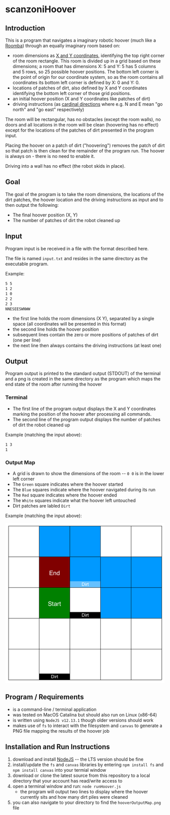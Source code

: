 # scanzoniHoover

## Introduction

This is a program that navigates a imaginary robotic hoover (much like a [Roomba](https://en.wikipedia.org/wiki/Roomba)) through an equally imaginary room based on:

* room dimensions as [X and Y coordinates](https://en.wikipedia.org/wiki/Cartesian_coordinate_system), identifying the top right corner of the room rectangle. This room is divided up in a grid based on these dimensions; a room that has dimensions X: 5 and Y: 5 has 5 columns and 5 rows, so 25 possible hoover positions. The bottom left corner is the point of origin for our coordinate system, so as the room contains all coordinates its bottom left corner is defined by X: 0 and Y: 0.
* locations of patches of dirt, also defined by X and Y coordinates identifying the bottom left corner of those grid positions.
* an initial hoover position (X and Y coordinates like patches of dirt)
* driving instructions (as [cardinal directions](https://en.wikipedia.org/wiki/Cardinal_direction) where e.g. N and E mean "go north" and "go east" respectively) 

The room will be rectangular, has no obstacles (except the room walls), no doors and all locations in the room will be clean (hoovering has no effect) except for the locations of the patches of dirt presented in the program input.

Placing the hoover on a patch of dirt ("hoovering") removes the patch of dirt so that patch is then clean for the remainder of the program run. The hoover is always on - there is no need to enable it.

Driving into a wall has no effect (the robot skids in place).

## Goal

The goal of the program is to take the room dimensions, the locations of the dirt patches, the hoover location and the driving instructions as input and to then output the following:

* The final hoover position (X, Y)
* The number of patches of dirt the robot cleaned up

## Input

Program input is be received in a file with the format described here.

The file is named `input.txt` and resides in the same directory as the executable program.

Example:

```
5 5
1 2
1 0
2 2
2 3
NNESEESWNWW
```

* the first line holds the room dimensions (X Y), separated by a single space (all coordinates will be presented in this format)
* the second line holds the hoover position
* subsequent lines contain the zero or more positions of patches of dirt (one per line)
* the next line then always contains the driving instructions (at least one)

## Output

Program output is printed to the standard output (STDOUT) of the terminal and a png is created in the same directory as the program which maps the end state of the room after running the hoover

### Terminal
* The first line of the program output displays the X and Y coordinates marking the position of the hoover after processing all commands.
* The second line of the program output displays the number of patches of dirt the robot cleaned up

Example (matching the input above):

```
1 3
1
```

### Output Map
* A grid is drawn to show the dimensions of the room -- `0 0` is in the lower left corner
* The `Green` square indicates where the hoover started
* The `Blue` squares indicate where the hoover navigated during its run
* The `Red` square indicates where the hoover ended
* The `White` squares indicate what the hoover left untouched
* Dirt patches are labled `Dirt`

Example (matching the input above):

![Output Mapping Hoover's Path](hooverOutputMap.png)

## Program / Requirements

* is a command-line / terminal application
* was tested on MacOS Catalina but should also run on Linux (x86-64)
* is written using `NodeJS v12.13.1` though older versions should work
* makes use of `fs` to interact with the filesystem and `canvas` to generate a PNG file mapping the results of the hoover job 

## Installation and Run Instructions

1. download and install [NodeJS](https://nodejs.org/en/download/) -- the LTS version should be fine
1. install/update the `fs` and `canvas` libraries by entering `npm install fs` and `npm install canvas` into your termial window
1. download or clone the latest source from this repository to a local directory that your account has read/write access to
1. open a terminal window and run: `node runHoover.js`
    * the program will output two lines to display where the hoover currently sits and how many dirt piles were cleaned
1. you can also navigate to your directory to find the `hooverOutputMap.png` file